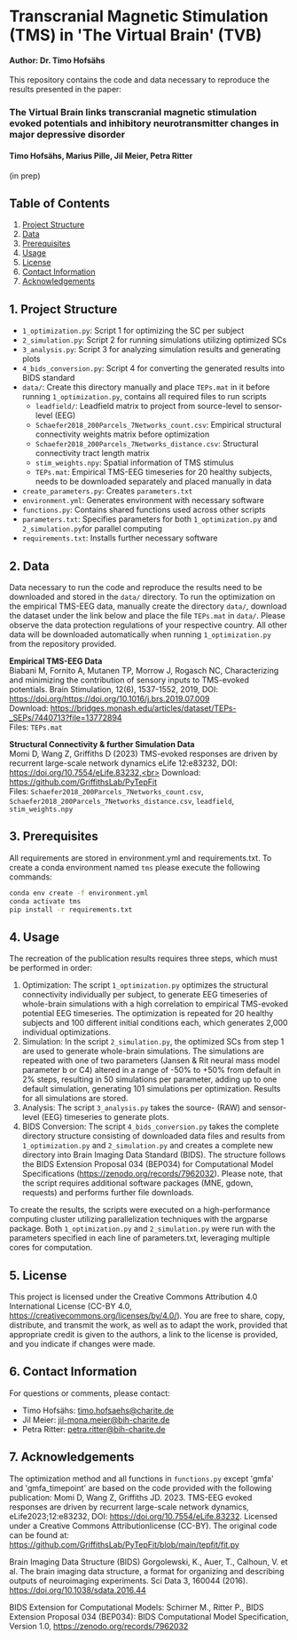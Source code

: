 # Transcranial Magnetic Stimulation (TMS) in 'The Virtual Brain' (TVB)
#### Author: Dr. Timo Hofsähs

This repository contains the code and data necessary to reproduce the results presented in the paper:


### The Virtual Brain links transcranial magnetic stimulation evoked potentials and inhibitory neurotransmitter changes in major depressive disorder
#### Timo Hofsähs, Marius Pille, Jil Meier, Petra Ritter  
(in prep)

## Table of Contents
1. [Project Structure](#1-project-structure)
2. [Data](#2-data)
3. [Prerequisites](#3-Prerequisites)
4. [Usage](#4-usage)
5. [License](#5-license)
6. [Contact Information](#6-contact-information)
7. [Acknowledgements](#7-acknowledgements)


## 1. Project Structure

- `1_optimization.py`: Script 1 for optimizing the SC per subject
- `2_simulation.py`: Script 2 for running simulations utilizing optimized SCs
- `3_analysis.py`: Script 3 for analyzing simulation results and generating plots
- `4_bids_conversion.py`: Script 4 for converting the generated results into BIDS standard
- `data/`: Create this directory manually and place `TEPs.mat` in it before running `1_optimization.py`, contains all required files to run scripts 
  - `leadfield/`: Leadfield matrix to project from source-level to sensor-level (EEG)
  - `Schaefer2018_200Parcels_7Networks_count.csv`: Empirical structural connectivity weights matrix before optimization
  - `Schaefer2018_200Parcels_7Networks_distance.csv`: Structural connectivity tract length matrix
  - `stim_weights.npy`: Spatial information of TMS stimulus
  - `TEPs.mat`: Empirical TMS-EEG timeseries for 20 healthy subjects, needs to be downloaded separately and placed manually in data
- `create_parameters.py`: Creates `parameters.txt`
- `environment.yml`: Generates environment with necessary software
- `functions.py`: Contains shared functions used across other scripts
- `parameters.txt`: Specifies parameters for both `1_optimization.py` and `2_simulation.py`for parallel computing
- `requirements.txt`: Installs further necessary software


## 2. Data

Data necessary to run the code and reproduce the results need to be downloaded and stored in the `data/` directory. To run the optimization on the empirical TMS-EEG data, manually create the directory `data/`, download the dataset under the link below and place the file `TEPs.mat` in `data/`. Please observe the data protection regulations of your respective country. All other data will be downloaded automatically when running `1_optimization.py` from the repository provided.

**Empirical TMS-EEG Data**<br>
Biabani M, Fornito A, Mutanen TP, Morrow J, Rogasch NC, Characterizing and minimizing the contribution of sensory inputs to TMS-evoked potentials. Brain Stimulation, 12(6), 1537-1552, 2019, DOI: https://doi.org/https://doi.org/10.1016/j.brs.2019.07.009<br>
Download: https://bridges.monash.edu/articles/dataset/TEPs-_SEPs/7440713?file=13772894<br>
Files: `TEPs.mat`

**Structural Connectivity & further Simulation Data**<br>
Momi D, Wang Z, Griffiths D (2023) TMS-evoked responses are driven by recurrent large-scale network dynamics eLife 12:e83232, DOI: https://doi.org/10.7554/eLife.83232,<br>
Download: https://github.com/GriffithsLab/PyTepFit<br>
Files: `Schaefer2018_200Parcels_7Networks_count.csv`, `Schaefer2018_200Parcels_7Networks_distance.csv`, `leadfield`, `stim_weights.npy`


## 3. Prerequisites

All requirements are stored in environment.yml and requirements.txt. To create a conda environment named `tms` please execute the following commands:

```bash
conda env create -f environment.yml
conda activate tms
pip install -r requirements.txt
```


## 4. Usage

The recreation of the publication results requires three steps, which must be performed in order:
1. Optimization: The script `1_optimization.py` optimizes the structural connectivity individually per subject, to generate EEG timeseries of whole-brain simulations with a high correlation to empirical TMS-evoked potential EEG timeseries. The optimization is repeated for 20 healthy subjects and 100 different initial conditions each, which generates 2,000 individual optimizations.
2. Simulation: In the script `2_simulation.py`, the optimized SCs from step 1 are used to generate whole-brain simulations. The simulations are repeated with one of two parameters (Jansen & Rit neural mass model parameter b or C4) altered in a range of -50% to +50% from default in 2% steps, resulting in 50 simulations per parameter, adding up to one default simulation, generating 101 simulations per optimization. Results for all simulations are stored. 
3. Analysis: The script `3_analysis.py` takes the source- (RAW) and sensor-level (EEG) timeseries to generate plots.
4. BIDS Conversion: The script `4_bids_conversion.py` takes the complete directory structure consisting of downloaded data files and results from `1_optimization.py` and `2_simulation.py` and creates a complete new directory into Brain Imaging Data Standard (BIDS). The structure follows the BIDS Extension Proposal 034 (BEP034) for Computational Model Specifications (https://zenodo.org/records/7962032). Please note, that the script requires additional software packages (MNE, gdown, requests) and performs further file downloads.

To create the results, the scripts were executed on a high-performance computing cluster utilizing parallelization techniques with the argparse package. Both `1_optimization.py` and `2_simulation.py` were run with the parameters specified in each line of parameters.txt, leveraging multiple cores for computation.


## 5. License

This project is licensed under the Creative Commons Attribution 4.0 International License (CC-BY 4.0, https://creativecommons.org/licenses/by/4.0/). You are free to share, copy, distribute, and transmit the work, as well as to adapt the work, provided that appropriate credit is given to the authors, a link to the license is provided, and you indicate if changes were made.


## 6. Contact Information

For questions or comments, please contact:
- Timo Hofsähs: timo.hofsaehs@charite.de
- Jil Meier: jil-mona.meier@bih-charite.de
- Petra Ritter: petra.ritter@bih-charite.de


## 7. Acknowledgements

The optimization method and all functions in `functions.py` except 'gmfa' and  'gmfa_timepoint' are based on the code provided with the following publication:
Momi D, Wang Z, Griffiths JD. 2023. TMS-EEG evoked responses are driven by recurrent large-scale network dynamics, eLife2023;12:e83232, DOI: https://doi.org/10.7554/eLife.83232. 
Licensed under a Creative Commons Attributionlicense (CC-BY). The original code can be found at: https://github.com/GriffithsLab/PyTepFit/blob/main/tepfit/fit.py

Brain Imaging Data Structure (BIDS)
Gorgolewski, K., Auer, T., Calhoun, V. et al. The brain imaging data structure, a format for organizing and describing outputs of neuroimaging experiments. Sci Data 3, 160044 (2016). https://doi.org/10.1038/sdata.2016.44

BIDS Extension for Computational Models:
Schirner M., Ritter P., BIDS Extension Proposal 034 (BEP034): BIDS Computational Model Specification, Version 1.0, https://zenodo.org/records/7962032